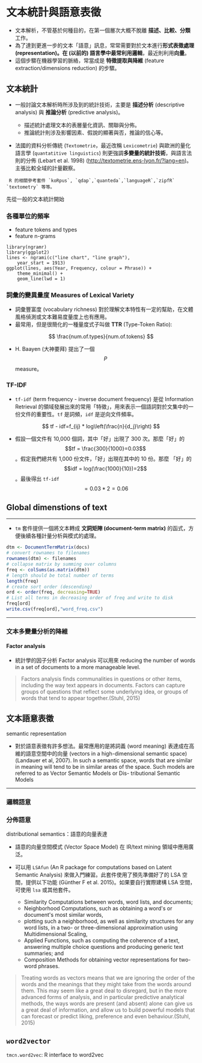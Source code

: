 # 文本統計與語意表徵


* 文本解析，不管基於何種目的，在第一個層次大概不脫離 **描述、比較、分類** 工作。
* 為了達到更進一步的文本「語意」訊息，常常需要對於文本進行**形式表徵處理 **(representation)。在 (以前的) 語言學中最常利用**邏輯**，最近則利用**向量**。
* 這個步驟在機器學習的脈絡，常當成是 **特徵提取與降維** (feature extraction/dimensions reduction) 的步驟。




## 文本統計 

* 一般討論文本解析時所涉及到的統計技術，主要是 **描述分析** (descriptive analysis) 與 **推論分析** (predictive analysis)。
    * 描述統計處理文本的表層量化資訊、關聯與分佈。
    * 推論統計則涉及影響因素、假說的顯著與否，推論的信心等。


* 法國的資料分析傳統 (`Textometrie`，最近改稱 `Lexicometrie`) 與歐洲的量化語言學 (`quantatitive linguistics`) 則更強調**多變量的統計技術**，與語言法則的分佈 (Lebart et al. 1998) (<http://textometrie.ens-lyon.fr/?lang=en>)。主張比較全域的計量觀察。

```
 R 的相關參考套件 `koRpus`, `qdap`,`quanteda`,`languageR`,`zipfR` `textometry` 等等。
```

先從一般的文本統計開始

### 各種單位的頻率
* feature tokens and types
* feature n-grams

```{r}
library(ngramr)
library(ggplot2)
lines <- ngrami(c("line chart", "line graph"), 
    year_start = 1913)
ggplot(lines, aes(Year, Frequency, colour = Phrase)) + 
    theme_minimal() +
    geom_line(lwd = 1)
```



### 詞彙的變異量度 Measures of Lexical Variety

* 詞彙豐富度 (vocabulary richness) 對於理解文本特性有一定的幫助，在文體風格偵測或文本難易度量度上也有應用。
* 最常用，但是很簡化的一種量度式子叫做 **TTR** (Type-Token Ratio):

$$
\frac{num.of.types}{num.of.tokens}
$$

* H. Baayen (大神要拜) 提出了一個 $$P$$ measure。



### TF-IDF

- `tf-idf` (term frequency - inverse document frequency) 是從 Information Retrieval 的領域發展出來的常用「特徵」，用來表示一個語詞對於文集中的一份文件的重要性。`tf` 是詞頻，`idf` 是逆向文件頻率。

$$
tf - idf=f_{ij} * log\left(\frac{n}{d_j}\right)
$$


- 假設一個文件有 10,000 個詞，其中「好」出現了 300 次。那麼「好」的 $$tf = \frac{300}{1000}=0.03$$。假定我們總共有 1,000 份文件，「好」出現在其中的 10 份。那麼 「好」的 $$idf = log(\frac{1000}{10})=2$$。最後得出 `tf-idf` $$= 0.03 * 2 = 0.06 $$

## Global dimenstions of text


---
- `tm` 套件提供一個將文本轉成 **文詞矩陣 (document-term matrix)** 的函式，方便後續各種計量分析與模式的處理。


```r
dtm <- DocumentTermMatrix(docs)
# convert rownames to filenames
rownames(dtm) <- filenames
# collapse matrix by summing over columns
freq <- colSums(as.matrix(dtm))
# length should be total number of terms
length(freq)
# create sort order (descending)
ord <- order(freq, decreasing=TRUE)
# List all terms in decreasing order of freq and write to disk
freq[ord]
write.csv(freq[ord],"word_freq.csv")
```







---
### 文本多變量分析的降維
#### Factor analysis

- 統計學的因子分析 Factor analysis 可以用來 reducing the number of words in a set of documents to a more manageable level. 

> Factors analysis finds communalities in questions or other items, including the way text appears in documents. Factors can capture groups of questions that reflect some underlying idea, or groups of words that tend to appear together.(Stuhl, 2015)






## 文本語意表徵 
semantic representation

- 對於語意表徵有許多想法。最常應用的是將詞義 (word meaning) 表達成在高維的語意空間中的向量 (vectors in a   high-dimensional semantic space) (Landauer et al, 2007).
In  such  a  semantic  space,  words  that  are  similar  in
meaning will tend to be in similar areas of the space. Such
models are referred to as
Vector Semantic Models
or
Dis-
tributional Semantic Models



---
### 邏輯語意




### 分佈語意 
distributional semantics：語意的向量表達

- 語意的向量空間模式 (Vector Space Model) 在 IR/text mining 領域中應用廣泛。



- 可以用 `LSAfun` (An R package for computations based on Latent Semantic Analysis) 來做入門練習。此套件使用了預先準備好了的 LSA 空間，提供以下功能 (Günther F et al. 2015)。如果要自行實際建構 LSA 空間，可使用 `lsa` 或其他套件。

    - Similarity Computations between words, word lists, and documents; 
    - Neighborhood Computations, such as obtaining a word's or document's most similar words, 
    - plotting such a neighborhood, as well as similarity structures for any word lists, in a two- or three-dimensional approximation using Multidimensional Scaling, 
    - Applied Functions, such as computing the coherence of a text, answering multiple choice questions and producing generic text summaries; and 
    - Composition Methods for obtaining vector representations for two-word phrases. 










> Treating words as vectors means that we are ignoring the order of the words and the meanings that they might take from the words around them. This may seem like a great deal to disregard, but in the more advanced forms of analysis, and in particular predictive analytical methods, the ways words are present (and absent) alone can give us a great deal of information, and allow us to build powerful models that can forecast or predict liking, preference and even behaviour.(Stuhl, 2015)


## `word2vector` 

`tmcn.word2vec`: R interface to word2vec








